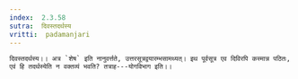 ```yaml
---
index:  2.3.58
sutra:  दिवस्तदर्थस्य
vritti:  padamanjari
---
```


	दिवस्तदर्थस्य।। अत्र `शेष` इति नानुवर्त्तते, उत्तरसूत्रद्वयारम्भसामथ्यत्। इथ पूर्वसूत्र एव दिविरपि कस्मान्न पठितः, एवं हि तदर्थस्येति न वक्तव्यं भवति? तत्राह---योगविभाग इति।।

